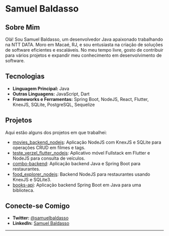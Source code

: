 # Samuel Baldasso

## Sobre Mim
Olá! Sou Samuel Baldasso, um desenvolvedor Java apaixonado trabalhando na NTT DATA. Moro em Macaé, RJ, e sou entusiasta na criação de soluções de software eficientes e escaláveis. No meu tempo livre, gosto de contribuir para vários projetos e expandir meu conhecimento em desenvolvimento de software.

## Tecnologias
- **Linguagem Principal:** Java
- **Outras Linguagens:** JavaScript, Dart
- **Frameworks e Ferramentas:** Spring Boot, NodeJS, React, Flutter, KnexJS, SQLite, PostgreSQL, Sequelize

## Projetos
Aqui estão alguns dos projetos em que trabalhei:
- [movies_backend_nodejs](https://github.com/samuelbaldasso/movies_backend_nodejs): Aplicação NodeJS com KnexJS e SQLite para operações CRUD em filmes e tags.
- [teste_verzel_flutter_nodejs](https://github.com/samuelbaldasso/teste_verzel_flutter_nodejs): Aplicativo móvel Fullstack em Flutter e NodeJS para consulta de veículos.
- [combo-backend](https://github.com/samuelbaldasso/combo-backend): Aplicação backend Java e Spring Boot para restaurantes.
- [food_explorer_nodejs](https://github.com/samuelbaldasso/food_explorer_nodejs): Backend NodeJS para restaurantes usando KnexJS e SQLite3.
- [books-api](https://github.com/samuelbaldasso/books-api): Aplicação backend Spring Boot em Java para uma biblioteca.

## Conecte-se Comigo
- **Twitter:** [@samuelbaldasso](https://twitter.com/samuelbaldasso)
- **LinkedIn:** [Samuel Baldasso](https://www.linkedin.com/in/samuel-baldasso-91903b141/)

---
